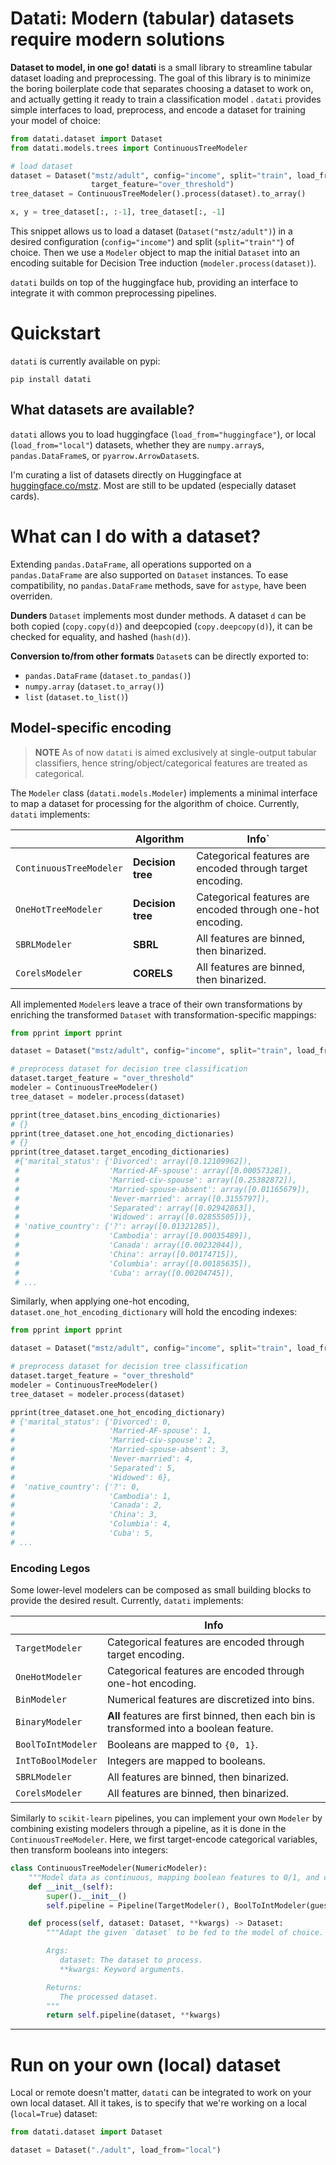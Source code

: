 # Datati: Modern (tabular) datasets require modern solutions

__Dataset to model, in one go!__
**datati** is a small library to streamline tabular dataset loading and preprocessing.
The goal of this library is to minimize the boring boilerplate code that separates choosing a dataset to work on,
and actually getting it ready to train a classification model .
`datati` provides simple interfaces to load, preprocess, and encode a dataset for training your model of choice:
```python
from datati.dataset import Dataset
from datati.models.trees import ContinuousTreeModeler

# load dataset
dataset = Dataset("mstz/adult", config="income", split="train", load_from="huggingface",
                  target_feature="over_threshold")
tree_dataset = ContinuousTreeModeler().process(dataset).to_array()

x, y = tree_dataset[:, :-1], tree_dataset[:, -1]
```
This snippet allows us to load a dataset (`Dataset("mstz/adult")`) in a desired configuration 
(`config="income"`) and split (`split="train""`) of choice.
Then we use a `Modeler` object to map the initial `Dataset` into an encoding suitable for Decision Tree induction
(`modeler.process(dataset)`).

`datati` builds on top of the huggingface hub, providing an interface to integrate it with common preprocessing
pipelines.

# Quickstart
`datati` is currently available on pypi:
```shell
pip install datati
```

## What datasets are available?
`datati` allows you to load huggingface (`load_from="huggingface"`), or local (`load_from="local"`) datasets,
whether they are `numpy.array`s, `pandas.DataFrame`s, or `pyarrow.ArrowDataset`s.

I'm curating a list of datasets directly on Huggingface at [huggingface.co/mstz](https://huggingface.co/mstz).
Most are still to be updated (especially dataset cards).

# What can I do with a dataset?
Extending `pandas.DataFrame`, all operations supported on a `pandas.DataFrame` are also supported on
`Dataset` instances.
To ease compatibility, no `pandas.DataFrame` methods, save for `astype`, have been overriden.

**Dunders**
`Dataset` implements most dunder methods.
A dataset `d` can be both copied (`copy.copy(d)`) and deepcopied (`copy.deepcopy(d)`), it can be checked for equality,
and hashed (`hash(d)`).

**Conversion to/from other formats**
`Dataset`s can be directly exported to:
- `pandas.DataFrame` (`dataset.to_pandas()`)
- `numpy.array` (`dataset.to_array()`)
- `list` (`dataset.to_list()`)

## Model-specific encoding
> **NOTE** As of now `datati` is aimed exclusively at single-output tabular classifiers, hence string/object/categorical features
> are treated as categorical. 

The `Modeler` class (`datati.models.Modeler`) implements a minimal interface to map a dataset for processing for the
algorithm of choice.
Currently, `datati` implements:

|                         | **Algorithm**     | **Info**`                                                  |
|-------------------------|-------------------|------------------------------------------------------------|
| `ContinuousTreeModeler` | **Decision tree** | Categorical features are encoded through target encoding.  |
| `OneHotTreeModeler`     | **Decision tree** | Categorical features are encoded through one-hot encoding. |
| `SBRLModeler`           | **SBRL**          | All features are binned, then binarized.                   |
| `CorelsModeler`         | **CORELS**        | All features are binned, then binarized.                   |

All implemented `Modeler`s leave a trace of their own transformations by enriching the transformed `Dataset` with
transformation-specific mappings:
```python
from pprint import pprint

dataset = Dataset("mstz/adult", config="income", split="train", load_from="huggingface")

# preprocess dataset for decision tree classification
dataset.target_feature = "over_threshold"
modeler = ContinuousTreeModeler()
tree_dataset = modeler.process(dataset)

pprint(tree_dataset.bins_encoding_dictionaries)
# {}
pprint(tree_dataset.one_hot_encoding_dictionaries)
# {}
pprint(tree_dataset.target_encoding_dictionaries)
 #{'marital_status': {'Divorced': array([0.12109962]),
 #                    'Married-AF-spouse': array([0.00057328]),
 #                    'Married-civ-spouse': array([0.25382872]),
 #                    'Married-spouse-absent': array([0.01165679]),
 #                    'Never-married': array([0.3155797]),
 #                    'Separated': array([0.02942863]),
 #                    'Widowed': array([0.02855505])},
 # 'native_country': {'?': array([0.01321285]),
 #                    'Cambodia': array([0.00035489]),
 #                    'Canada': array([0.00232044]),
 #                    'China': array([0.00174715]),
 #                    'Columbia': array([0.00185635]),
 #                    'Cuba': array([0.00204745]),
 # ...
```
Similarly, when applying one-hot encoding, `dataset.one_hot_encoding_dictionary` will hold the encoding indexes:
```python
from pprint import pprint

dataset = Dataset("mstz/adult", config="income", split="train", load_from="huggingface")

# preprocess dataset for decision tree classification
dataset.target_feature = "over_threshold"
modeler = ContinuousTreeModeler()
tree_dataset = modeler.process(dataset)

pprint(tree_dataset.one_hot_encoding_dictionary)
# {'marital_status': {'Divorced': 0,
#                     'Married-AF-spouse': 1,
#                     'Married-civ-spouse': 2,
#                     'Married-spouse-absent': 3,
#                     'Never-married': 4,
#                     'Separated': 5,
#                     'Widowed': 6},
#  'native_country': {'?': 0,
#                     'Cambodia': 1,
#                     'Canada': 2,
#                     'China': 3,
#                     'Columbia': 4,
#                     'Cuba': 5,
# ...

```


### Encoding Legos
Some lower-level modelers can be composed as small building blocks to provide the desired result.
Currently, `datati` implements:

|                    | **Info**                                                                                |
|--------------------|-----------------------------------------------------------------------------------------|
| `TargetModeler`    | Categorical features are encoded through target encoding.                               |
| `OneHotModeler`    | Categorical features are encoded through one-hot encoding.                              |
| `BinModeler`       | Numerical features are discretized into bins.                                           |
| `BinaryModeler`    | **All** features are first binned, then each bin is transformed into a boolean feature. |
| `BoolToIntModeler` | Booleans are mapped to `{0, 1}`.                                                        |
| `IntToBoolModeler` | Integers are mapped to booleans.                                                        |
| `SBRLModeler`      | All features are binned, then binarized.                                                |
| `CorelsModeler`    | All features are binned, then binarized.                                                |


Similarly to `scikit-learn` pipelines, you can implement your own `Modeler` by combining existing modelers through a
pipeline, as it is done in the `ContinuousTreeModeler`.
Here, we first target-encode categorical variables, then transform booleans into integers:
```python
class ContinuousTreeModeler(NumericModeler):
    """Model data as continuous, mapping boolean features to 0/1, and categorical features to target encoders."""
    def __init__(self):
        super().__init__()
        self.pipeline = Pipeline(TargetModeler(), BoolToIntModeler(guess_booleans=True))

    def process(self, dataset: Dataset, **kwargs) -> Dataset:
        """Adapt the given `dataset` to be fed to the model of choice.

        Args:
           dataset: The dataset to process.
           **kwargs: Keyword arguments.

        Returns:
           The processed dataset.
        """
        return self.pipeline(dataset, **kwargs)
```
---

# Run on your own (local) dataset
Local or remote doesn't matter, `datati` can be integrated to work on your own local dataset.
All it takes, is to specify that we're working on a local (`local=True`) dataset:
```python
from datati.dataset import Dataset

dataset = Dataset("./adult", load_from="local")
```
